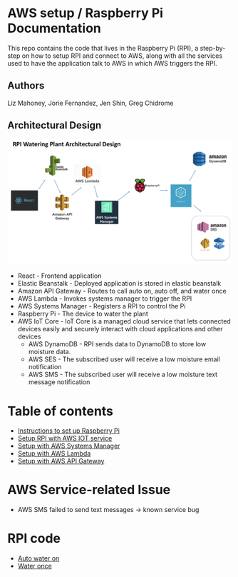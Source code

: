 # AWS setup / Raspberry Pi Documentation

This repo contains the code that lives in the Raspberry Pi (RPI), a step-by-step on how to setup RPI and connect to 
AWS, along with all the services used to have the application talk to AWS in which AWS triggers the RPI.

## Authors

Liz Mahoney, Jorie Fernandez, Jen Shin, Greg Chidrome

## Architectural Design

![Architectural Design](assets/RPI_design.png)

- React - Frontend application
- Elastic Beanstalk - Deployed application is stored in elastic beanstalk
- Amazon API Gateway - Routes to call auto on, auto off, and water once 
- AWS Lambda - Invokes systems manager to trigger the RPI
- AWS Systems Manager - Registers a RPI to control the Pi 
- Raspberry Pi - The device to water the plant
- AWS IoT Core - IoT Core is a managed cloud service that lets connected devices easily and securely interact with cloud applications and other devices
    - AWS DynamoDB - RPI sends data to DynamoDB to store low moisture data.
    - AWS SES - The subscribed user will receive a low moisture email notification
    - AWS SMS - The subscribed user will receive a low moisture text message notification
    

# Table of contents

- [Instructions to set up Raspberry Pi ](./SETUP_RPI_README.md) 
- [Setup RPI with AWS IOT service](./IOT_README.md)
- [Setup with AWS Systems Manager](./AWS_SM_README.md)
- [Setup with AWS Lambda](./AWS_LAMBDA_README.md)
- [Setup with AWS API Gateway](./AWS_API_GATEWAY_README.md)

# AWS Service-related Issue
- AWS SMS failed to send text messages -> known service bug 


# RPI code
- [Auto water on](./code/auto_water_on.py)
- [Water once](./code/water_once.py)



